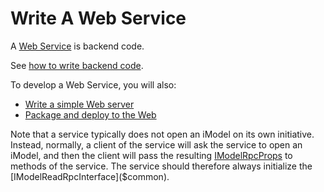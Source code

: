 # Write A Web Service

A [Web Service](./App.md#imodel-services) is backend code.

See [how to write backend code](./backend/index.md).

To develop a Web Service, you will also:

- [Write a simple Web server](./RpcInterface.md#serve-the-interfaces)
- [Package and deploy to the Web](./PackageAndDeployToTheWeb.md)

Note that a service typically does not open an iModel on its own initiative. Instead, normally, a client of the service will ask the service to open an iModel, and then the client will pass the resulting [IModelRpcProps]($common) to methods of the service. The service should therefore always initialize the [IModelReadRpcInterface]($common).
